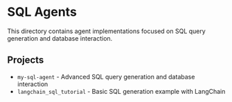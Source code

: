 # SQL Agents

This directory contains agent implementations focused on SQL query generation and database interaction.

## Projects

- `my-sql-agent` - Advanced SQL query generation and database interaction
- `langchain_sql_tutorial` - Basic SQL generation example with LangChain